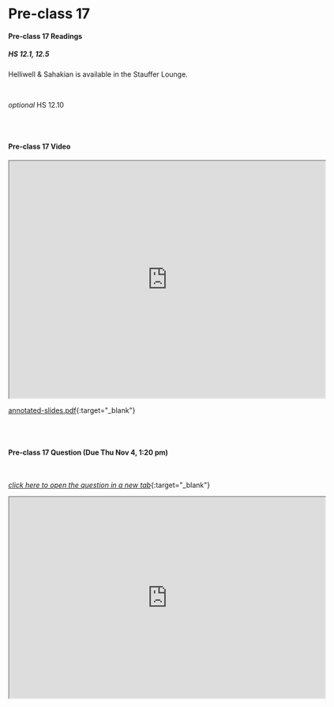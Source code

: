 # Pre-class 17

#### Pre-class 17 Readings

##### HS 12.1, 12.5

Helliwell & Sahakian is available in the Stauffer Lounge.  

<br>

*optional* HS 12.10

<br>
<br>

#### Pre-class 17 Video

<iframe src="https://drive.google.com/file/d/1PPpj6GT2V4sUtEohaxW4pc7FC37NLIXm/preview" width="640" height="480" allowfullscreen>Loading…
</iframe>

[annotated-slides.pdf](https://drive.google.com/file/d/1SZuBmmrGLFulsVB-x9R12f26ggm_Is-f/view?usp=sharing){:target="_blank"}

<br>
<br>

#### Pre-class 17 Question (Due Thu Nov 4, 1:20 pm)

<br>

[*click here to open the question in a new tab*](https://forms.gle/WfCYcftD2yhptnMV8){:target="_blank"}

<iframe src="https://docs.google.com/forms/d/e/1FAIpQLSdgEKxEP_v7kKfGDPgbKYYvg558YB1xL-K5WQEx0bicvFVGNg/viewform?embedded=true" width="640" height="407" frameborder="20" marginheight="0" marginwidth="0">Loading…
</iframe>
